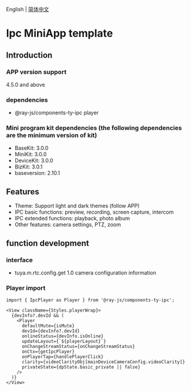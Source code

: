 English | [简体中文](./README-zh_CN.md)

# Ipc MiniApp template

## Introduction

### APP version support

4.5.0 and above

### dependencies

- @ray-js/components-ty-ipc player

### Mini program kit dependencies (the following dependencies are the minimum version of kit)

- BaseKit: 3.0.0
- MiniKit: 3.0.0
- DeviceKit: 3.0.0
- BizKit: 3.0.1
- baseversion: 2.10.1

## Features

- Theme: Support light and dark themes (follow APP)
- IPC basic functions: preview, recording, screen capture, intercom
- IPC extended functions: playback, photo album
- Other features: camera settings, PTZ, zoom

## function development

### interface

- tuya.m.rtc.config.get 1.0 camera configuration information

### Player import

```tsx
import { IpcPlayer as Player } from '@ray-js/components-ty-ipc';

<View className={Styles.playerWrap}>
  {devInfo?.devId && (
    <Player
      defaultMute={isMute}
      devId={devInfo?.devId}
      onlineStatus={devInfo.isOnline}
      updateLayout={`${playerLayout}`}
      onChangeStreamStatus={onChangeStreamStatus}
      onCtx={getIpcPlayer}
      onPlayerTap={handlePlayerClick}
      clarity={videoClarityObj[mainDeviceCameraConfig.videoClarity]}
      privateState={dpState.basic_private || false}
    />
  )}
</View>
```
